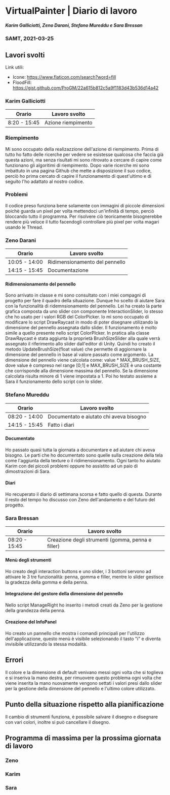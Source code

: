# VirtualPainter | Diario di lavoro
##### Karim Galliciotti, Zeno Darani, Stefano Mureddu e Sara Bressan
### SAMT, 2021-03-25

## Lavori svolti

Link utili:
- Icone: https://www.flaticon.com/search?word=fill
- FloodFill: https://gist.github.com/ProGM/22a615b812c5a9f1183d43b536d14a42

### Karim Galliciotti


|Orario        |Lavoro svolto                 |
|--------------|------------------------------|
|8:20 - 15:45  | Azione riempimento|

### Riempimento

Mi sono occupato della realizazzione dell'azione di riempimento. Prima di tutto ho fatto delle ricerche per vedere se esistesse qualcosa che faccia già questa azioni, ma senza risultati mi sono ritrovato a cercare di capire come funzionano gli algoritimi di riempimento. Dopo varie ricerche mi sono imbattuto in una pagina Github che mette a disposizione il suo codice, perciò ho prima cercato di capire il funzionamento di quest'ultimo e di seguito l'ho adattato al nostro codice.

### Problemi

Il codice preso funziona bene solamente con immagini di piccole dimensioni poichè guarda un pixel per volta mettendoci un'infinità di tempo, perciò bloccando tutto il programma. Per risolvere ciò teoricamente bisognerebbe rendere più veloce il tutto facendogli controllare più pixel per volta magari usando le Thread.


### Zeno Darani


|Orario        |Lavoro svolto                 |
|--------------|------------------------------|
|10:05 - 14:00 | Ridimensionamento del pennello|
|14:15 - 15:45 | Documentazione|

#### Ridimensionamento del pennello

Sono arrivato in classe e mi sono consultato con i miei compagni di progetto per fare il quadro della situazione. Dunque ho scelto di aiutare Sara con la funzionalità di ridemnsionamento del pennello. Lei ha creato la parte grafica composta da uno slider con componente InteractionSlider, lo stesso che ho usato per i valori RGB del ColorPicker. Io mi sono occupato di modificare lo script DrawRaycast in modo di poter disegnare utilizando la dimensione del pennello assegnata dallo slider. Il funzionamento è molto simile a quello presente nello script ColorPIcker. In pratica alla classe DrawRaycast è stata aggiunta la proprietà BrushSizeSlider alla quale verrà assegnato il riferimento allo slider dall'editor di Unity. Quindi ho creato il metodo UpdateBrushSize(float value) che permette di aggiornare la dimensione del pennello in base al valore passato come argomento. La dimensione del pennello viene calcolata come: value * MAX_BRUSH_SIZE, dove value è compreso nel range [0;1] e MAX_BRUSH_SIZE è una costante che corrisponde alla dimensione massima del pennello. Se la dimensione calcolata risulta minore di 1 viene impostata a 1. Poi ho testato assieme a Sara il funzionamento dello script con lo slider.

### Stefano Mureddu


|Orario        |Lavoro svolto                 |
|--------------|------------------------------|
|08:20 - 14:00 |Documentato e aiutato chi aveva bisogno	|
|14:15 - 15:45 |Fatto i diari|


#### Documentato

Ho passato quasi tutta la giornata a documentare e ad aiutare chi aveva bisogno. Le parti che ho documentato sono quelle sulla creazione della tela come l'aggiunta della texture o il ridimensionamento.
Ogni tanto ho aiutato Karim con dei piccoli problemi oppure ho assistito ad un paio di dimostrazioni di Sara.

#### Diari

Ho recuperato il diario di settimana scorsa e fatto quello di questa. Durante il resto del tempo ho discusso con Zeno dell'andamento e del futuro del progetto.


### Sara Bressan


|Orario        |Lavoro svolto                 |
|--------------|------------------------------|
|08:20 - 15:45 | Creazione degli strumenti (gomma, penna e filler)|

#### Menù degli strumenti

Ho creato degli interaction buttons e uno slider, i 3 bottoni servono ad attivare le 3 tre funzionalità:
penna, gomma e filler, mentre lo slider gestisce la gradezza della gomma e della penna.

#### Integrazione del gestore della dimensione del pennello

Nello script ManageRight ho inserito i metodi creati da Zeno per la gestione della grandezza della penna.

#### Creazione del InfoPanel

Ho creato un pannello che mostra i comandi principali per l'utilizzo dell'applicazione,
questo menù è visibile selezionando il tasto "i" e diventa invisibile utilizzando la stessa
modalità.

## Errori

Il colore e la dimensione di default venivano messi ogni volta che si toglieva e si inseriva la mano destra,
per rimuovere questo problema ogni volta che viene inserita la mano nuovamente vengono settati i valori
presi dallo slider per la gestione della dimensione del pennello e l'ultimo colore utilizzato.


##  Punto della situazione rispetto alla pianificazione

Il cambio di strumenti funziona, è possibile salvare il disegno e disegnare con vari colori, inoltre
si può cancellare il disegno.

## Programma di massima per la prossima giornata di lavoro
### Zeno


### Karim


### Sara
